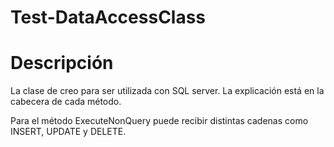 # Test-DataAccessClass
# Descripción

La clase de creo para ser utilizada con SQL server.
La explicación está en la cabecera de cada método.

Para el método ExecuteNonQuery puede recibir distintas cadenas como INSERT, UPDATE y DELETE.
